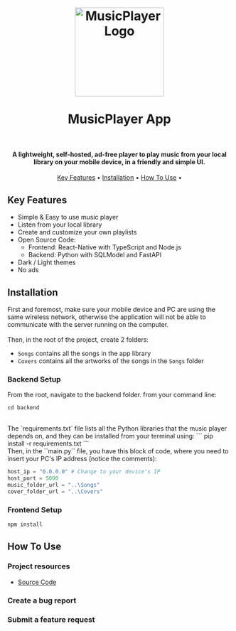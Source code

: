 <h1 align="center">
  <img src="https://github.com/ozzs/musicPlayer/blob/main/assets/MusicPlayerLogo.png" alt="MusicPlayerLogo" width="200">
  <br /> <br />
  MusicPlayer App
  <br /><br />
</h1>

<h4 align="center"> A lightweight, self-hosted, ad-free player to play music from your local library on your mobile device, in a friendly and simple UI. </h4>

<p align="center">
  <a href="#key-features">Key Features</a> •
  <a href="#installation">Installation</a> •
  <a href="#how-to-use">How To Use</a> •
</p>

## Key Features
* Simple & Easy to use music player
* Listen from your local library
* Create and customize your own playlists
* Open Source Code:
  - Frontend: React-Native with TypeScript and Node.js
  - Backend: Python with SQLModel and FastAPI
* Dark / Light themes
* No ads

## Installation
First and foremost, make sure your mobile device and PC are using the same wireless network, 
otherwise the application will not be able to communicate with the server running on the computer.
<br /> <br />
Then, in the root of the project, create 2 folders: 
* ``Songs`` contains all the songs in the app library
* ``Covers`` contains all the artworks of the songs in the ``Songs`` folder

### Backend Setup
From the root, navigate to the backend folder. from your command line:
```
cd backend
```
<br />
The `requirements.txt` file lists all the Python libraries that the music player depends on, and they can be installed from your terminal using:
```
pip install -r requirements.txt
```
<br />
Then, in the ``main.py`` file, you have this block of code, where you need to insert your PC's IP address (notice the comments):

```python
host_ip = "0.0.0.0" # Change to your device's IP
host_port = 5000
music_folder_url = "..\Songs"
cover_folder_url = "..\Covers"
```

### Frontend Setup
```
npm install
```

## How To Use

### Project resources
* <a href="https://github.com/ozzs/musicPlayer">Source Code</a>

### Create a bug report

### Submit a feature request
